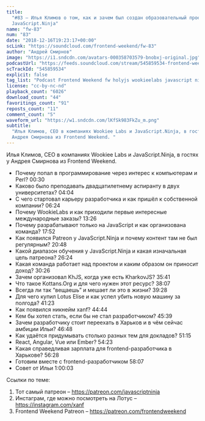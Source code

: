 ```yaml
---
title:
  "#83 – Илья Климов о том, как и зачем был создан образовательный проект
  JavaScript.Ninja"
name: "fw-83"
num: "83"
date: "2018-12-16T19:23:17+00:00"
scLink: "https://soundcloud.com/frontend-weekend/fw-83"
author: "Андрей Смирнов"
image: "https://i1.sndcdn.com/avatars-000358703579-bnobxj-original.jpg"
podcastUrl: "https://feeds.soundcloud.com/stream/545859534-frontend-weekend-fw-83.m4a"
scTrackId: "545859534"
explicit: false
tag_list: "Podcast Frontend Weekend fw holyjs wookieelabs javascript ninja"
license: "cc-by-nc-nd"
playback_count: "6026"
download_count: "44"
favoritings_count: "91"
reposts_count: "11"
comment_count: "5"
waveform_url: "https://w1.sndcdn.com/lKfSk983FkZu_m.png"
subtitle:
  "Илья Климов, CEO в компаниях Wookiee Labs и JavaScript.Ninja, в гостях у
  Андрея Смирнова из Frontend Weekend. "
---
```


Илья Климов, CEO в компаниях Wookiee Labs и JavaScript.Ninja, в гостях у Андрея
Смирнова из Frontend Weekend.

- Почему попал в программирование через интерес к компьютерам и Perl?
  <timecode sec="30">00:30</timecode>
- Каково было преподавать двадцатилетнему аспиранту в двух университетах?
  <timecode sec="244">04:04</timecode>
- С чего стартовал карьеру разработчика и как пришёл к собственной компании?
  <timecode sec="384">06:24</timecode>
- Почему WookieLabs и как приходили первые интересные международные заказы?
  <timecode sec="806">13:26</timecode>
- Почему разрабатывают только на JavaScript и как организована команда?
  <timecode sec="1072">17:52</timecode>
- Как появился Patreon у JavaScript.Ninja и почему контент там не был
  регулярным? <timecode sec="1248">20:48</timecode>
- Какой диапазон обучения у JavaScript.Ninja и какая изначальная цель патреона?
  <timecode sec="1584">26:24</timecode>
- Какая команда работает над проектом и каким образом он приносит доход?
  <timecode sec="1826">30:26</timecode>
- Зачем организовал KhJS, когда уже есть KharkovJS?
  <timecode sec="2141">35:41</timecode>
- Что такое Kottans.Org и для чего нужен этот ресурс?
  <timecode sec="2287">38:07</timecode>
- Всегда ли так “вещаешь” и мешает ли это в жизни?
  <timecode sec="2368">39:28</timecode>
- Для чего купил Lotus Elise и как успел убить новую машину за полгода?
  <timecode sec="2483">41:23</timecode>
- Как появился никнейм xanf? <timecode sec="2684">44:44</timecode>
- Кем бы хотел стать, если бы не стал разработчиком?
  <timecode sec="2739">45:39</timecode>
- Зачем разработчику стоит переехать в Харьков и в чём сейчас амбиции Ильи?
  <timecode sec="2808">46:48</timecode>
- Как удаётся придумывать столько разных тем для докладов?
  <timecode sec="3075">51:15</timecode>
- React, Angular, Vue или Ember? <timecode sec="3263">54:23</timecode>
- Какая справедливая зарплата для frontend-разработчика в Харькове?
  <timecode sec="3388">56:28</timecode>
- Готовим вместе с frontend-разработчиком <timecode sec="3487">58:07</timecode>
- Совет от Ильи <timecode sec="3603">1:00:03</timecode>

Ссылки по теме:

1. Тот самый патреон – <https://patreon.com/javascriptninja>
2. Инстаграм, где можно посмотреть на Лотус – <https://instagram.com/xanf>
3. Frontend Weekend Patreon – <https://patreon.com/frontendweekend>
